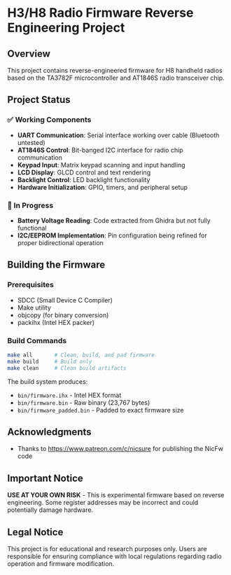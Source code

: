 # H3/H8 Radio Firmware Reverse Engineering Project

## Overview

This project contains reverse-engineered firmware for H8 handheld radios based on the TA3782F microcontroller and AT1846S radio transceiver chip.

## Project Status

### ✅ Working Components
- **UART Communication**: Serial interface working over cable (Bluetooth untested)
- **AT1846S Control**: Bit-banged I2C interface for radio chip communication
- **Keypad Input**: Matrix keypad scanning and input handling
- **LCD Display**: GLCD control and text rendering
- **Backlight Control**: LED backlight functionality
- **Hardware Initialization**: GPIO, timers, and peripheral setup

### 🔄 In Progress
- **Battery Voltage Reading**: Code extracted from Ghidra but not fully functional
- **I2C/EEPROM Implementation**: Pin configuration being refined for proper bidirectional operation

## Building the Firmware

### Prerequisites
- SDCC (Small Device C Compiler)
- Make utility
- objcopy (for binary conversion)
- packihx (Intel HEX packer)

### Build Commands
```bash
make all       # Clean, build, and pad firmware
make build     # Build only
make clean     # Clean build artifacts
```

The build system produces:
- `bin/firmware.ihx` - Intel HEX format
- `bin/firmware.bin` - Raw binary (23,767 bytes)
- `bin/firmware_padded.bin` - Padded to exact firmware size


## Acknowledgments

- Thanks to https://www.patreon.com/c/nicsure for publishing the NicFw code

## Important Notice

**USE AT YOUR OWN RISK** - This is experimental firmware based on reverse engineering. Some register addresses may be incorrect and could potentially damage hardware.

## Legal Notice

This project is for educational and research purposes only. Users are responsible for ensuring compliance with local regulations regarding radio operation and firmware modification.


